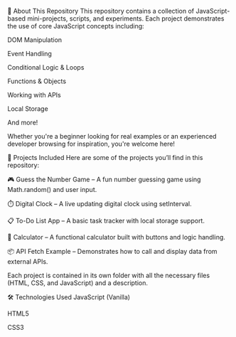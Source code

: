 🚀 About This Repository
This repository contains a collection of JavaScript-based mini-projects, scripts, and experiments. Each project demonstrates the use of core JavaScript concepts including:

DOM Manipulation

Event Handling

Conditional Logic & Loops

Functions & Objects

Working with APIs

Local Storage

And more!

Whether you're a beginner looking for real examples or an experienced developer browsing for inspiration, you're welcome here!

📁 Projects Included
Here are some of the projects you’ll find in this repository:

🎮 Guess the Number Game – A fun number guessing game using Math.random() and user input.

⏱️ Digital Clock – A live updating digital clock using setInterval.

📋 To-Do List App – A basic task tracker with local storage support.

🔢 Calculator – A functional calculator built with buttons and logic handling.

📦 API Fetch Example – Demonstrates how to call and display data from external APIs.

Each project is contained in its own folder with all the necessary files (HTML, CSS, and JavaScript) and a description.

🛠️ Technologies Used
JavaScript (Vanilla)

HTML5

CSS3
